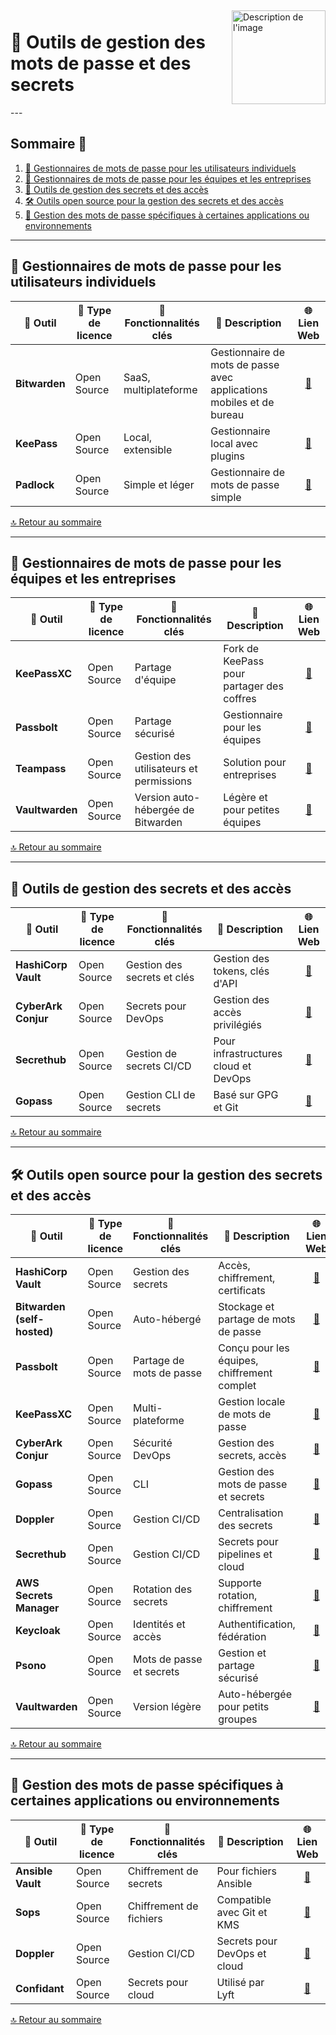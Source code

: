 <div style="display: flex; align-items: center; justify-content: space-between;">
  <h1>🔐 Outils de gestion des mots de passe et des secrets</h1>
  <img src="Img/switchtoopen1.png" alt="Description de l'image" width="150" height="150">
</div>
---

## Sommaire 📖 <a id="sommaire"></a>
1. [👤 Gestionnaires de mots de passe pour les utilisateurs individuels](#utilisateurs-individuels)
2. [🏢 Gestionnaires de mots de passe pour les équipes et les entreprises](#equipes-entreprises)
3. [🔑 Outils de gestion des secrets et des accès](#secrets-acces)
4. [🛠️ Outils open source pour la gestion des secrets et des accès](#open-source-secrets-acces)
5. [🔧 Gestion des mots de passe spécifiques à certaines applications ou environnements](#mots-de-passe-specifiques)

---

## 👤 Gestionnaires de mots de passe pour les utilisateurs individuels <a id="utilisateurs-individuels"></a>

| 🌟 **Outil** | 🔑 **Type de licence** | 🚀 **Fonctionnalités clés** | 📝 **Description** | 🌐 **Lien Web** |
|---|---|---|---|---|
| **Bitwarden** | Open Source | SaaS, multiplateforme | Gestionnaire de mots de passe avec applications mobiles et de bureau | <div align="center"><a href="https://bitwarden.com/">🔗</a></div> |
| **KeePass** | Open Source | Local, extensible | Gestionnaire local avec plugins | <div align="center"><a href="https://keepass.info/">🔗</a></div> |
| **Padlock** | Open Source | Simple et léger | Gestionnaire de mots de passe simple | <div align="center"><a href="https://padlock.io/">🔗</a></div> |

[🔝 Retour au sommaire](#sommaire)

---

## 🏢 Gestionnaires de mots de passe pour les équipes et les entreprises <a id="equipes-entreprises"></a>

| 🌟 **Outil** | 🔑 **Type de licence** | 🚀 **Fonctionnalités clés** | 📝 **Description** | 🌐 **Lien Web** |
|---|---|---|---|---|
| **KeePassXC** | Open Source | Partage d'équipe | Fork de KeePass pour partager des coffres | <div align="center"><a href="https://keepassxc.org/">🔗</a></div> |
| **Passbolt** | Open Source | Partage sécurisé | Gestionnaire pour les équipes | <div align="center"><a href="https://www.passbolt.com/">🔗</a></div> |
| **Teampass** | Open Source | Gestion des utilisateurs et permissions | Solution pour entreprises | <div align="center"><a href="http://teampass.net/">🔗</a></div> |
| **Vaultwarden** | Open Source | Version auto-hébergée de Bitwarden | Légère et pour petites équipes | <div align="center"><a href="https://github.com/dani-garcia/vaultwarden">🔗</a></div> |

[🔝 Retour au sommaire](#sommaire)

---

## 🔑 Outils de gestion des secrets et des accès <a id="secrets-acces"></a>

| 🌟 **Outil** | 🔑 **Type de licence** | 🚀 **Fonctionnalités clés** | 📝 **Description** | 🌐 **Lien Web** |
|---|---|---|---|---|
| **HashiCorp Vault** | Open Source | Gestion des secrets et clés | Gestion des tokens, clés d'API | <div align="center"><a href="https://www.vaultproject.io/">🔗</a></div> |
| **CyberArk Conjur** | Open Source | Secrets pour DevOps | Gestion des accès privilégiés | <div align="center"><a href="https://www.conjur.org/">🔗</a></div> |
| **Secrethub** | Open Source | Gestion de secrets CI/CD | Pour infrastructures cloud et DevOps | <div align="center"><a href="https://secrethub.io/">🔗</a></div> |
| **Gopass** | Open Source | Gestion CLI de secrets | Basé sur GPG et Git | <div align="center"><a href="https://www.gopass.pw/">🔗</a></div> |

[🔝 Retour au sommaire](#sommaire)

---

## 🛠️ Outils open source pour la gestion des secrets et des accès <a id="open-source-secrets-acces"></a>

| 🌟 **Outil** | 🔑 **Type de licence** | 🚀 **Fonctionnalités clés** | 📝 **Description** | 🌐 **Lien Web** |
|---|---|---|---|---|
| **HashiCorp Vault** | Open Source | Gestion des secrets | Accès, chiffrement, certificats | <div align="center"><a href="https://www.vaultproject.io/">🔗</a></div> |
| **Bitwarden (self-hosted)** | Open Source | Auto-hébergé | Stockage et partage de mots de passe | <div align="center"><a href="https://bitwarden.com/">🔗</a></div> |
| **Passbolt** | Open Source | Partage de mots de passe | Conçu pour les équipes, chiffrement complet | <div align="center"><a href="https://www.passbolt.com/">🔗</a></div> |
| **KeePassXC** | Open Source | Multi-plateforme | Gestion locale de mots de passe | <div align="center"><a href="https://keepassxc.org/">🔗</a></div> |
| **CyberArk Conjur** | Open Source | Sécurité DevOps | Gestion des secrets, accès | <div align="center"><a href="https://www.conjur.org/">🔗</a></div> |
| **Gopass** | Open Source | CLI | Gestion des mots de passe et secrets | <div align="center"><a href="https://www.gopass.pw/">🔗</a></div> |
| **Doppler** | Open Source | Gestion CI/CD | Centralisation des secrets | <div align="center"><a href="https://www.doppler.com/">🔗</a></div> |
| **Secrethub** | Open Source | Gestion CI/CD | Secrets pour pipelines et cloud | <div align="center"><a href="https://secrethub.io/">🔗</a></div> |
| **AWS Secrets Manager** | Open Source | Rotation des secrets | Supporte rotation, chiffrement | <div align="center"><a href="https://github.com/aws-samples/aws-secrets-manager-key-rotation">🔗</a></div> |
| **Keycloak** | Open Source | Identités et accès | Authentification, fédération | <div align="center"><a href="https://www.keycloak.org/">🔗</a></div> |
| **Psono** | Open Source | Mots de passe et secrets | Gestion et partage sécurisé | <div align="center"><a href="https://psono.com/">🔗</a></div> |
| **Vaultwarden** | Open Source | Version légère | Auto-hébergée pour petits groupes | <div align="center"><a href="https://github.com/dani-garcia/vaultwarden">🔗</a></div> |

[🔝 Retour au sommaire](#sommaire)

---

## 🔧 Gestion des mots de passe spécifiques à certaines applications ou environnements <a id="mots-de-passe-specifiques"></a>

| 🌟 **Outil** | 🔑 **Type de licence** | 🚀 **Fonctionnalités clés** | 📝 **Description** | 🌐 **Lien Web** |
|---|---|---|---|---|
| **Ansible Vault** | Open Source | Chiffrement de secrets | Pour fichiers Ansible | <div align="center"><a href="https://docs.ansible.com/ansible/latest/user_guide/vault.html">🔗</a></div> |
| **Sops** | Open Source | Chiffrement de fichiers | Compatible avec Git et KMS | <div align="center"><a href="https://github.com/mozilla/sops">🔗</a></div> |
| **Doppler** | Open Source | Gestion CI/CD | Secrets pour DevOps et cloud | <div align="center"><a href="https://www.doppler.com/">🔗</a></div> |
| **Confidant** | Open Source | Secrets pour cloud | Utilisé par Lyft | <div align="center"><a href="https://github.com/lyft/confidant">🔗</a></div> |

[🔝 Retour au sommaire](#sommaire)
